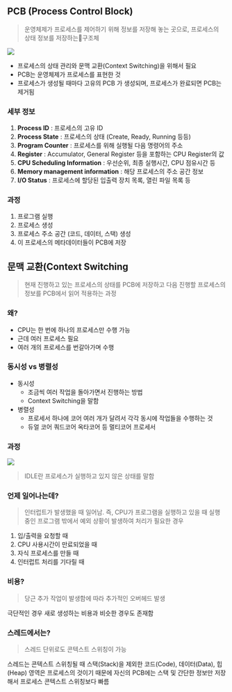 ## **PCB (Process Control Block)**

> 운영체제가 프로세스를 제어하기 위해 정보를 저장해 놓는 곳으로, 프로세스의 상태 정보를 저장하는구조체

![](https://i.imgur.com/nDwTpxn.png)


- 프로세스의 상태 관리와 문맥 교환(Context Switching)을 위해서 필요
- PCB는 운영체제가 프로세스를 표현한 것
- 프로세스가 생성될 때마다 고유의 PCB 가 생성되며, 프로세스가 완료되면 PCB는 제거됨

### 세부 정보
1. **Process ID** : 프로세스의 고유 ID
2. **Process State** : 프로세스의 상태 (Create, Ready, Running 등등)
3. **Program Counter** : 프로세스를 위해 실행될 다음 명령어의 주소
4. **Register** : Accumulator, General Register 등을 포함하는 CPU Register의 값
5. **CPU Scheduling Information** : 우선순위, 최종 실행시간, CPU 점유시간 등
6. **Memory management information** : 해당 프로세스의 주소 공간 정보
7. **I/O Status** : 프로세스에 할당된 입출력 장치 목록, 열린 파일 목록 등

### 과정
1. 프로그램 실행
2. 프로세스 생성
3. 프로세스 주소 공간 (코드, 데이터, 스택) 생성
4. 이 프로세스의 메타데이터들이 PCB에 저장

## **문맥 교환(Context Switching**

> 현재 진행하고 있는 프로세스의 상태를 PCB에 저장하고 다음 진행할 프로세스의 정보를 PCB에서 읽어 적용하는 과정

### 왜?
- CPU는 한 번에 하나의 프로세스만 수행 가능
- 근데 여러 프로세스 필요
- 여러 개의 프로세스를 번갈아가며 수행

### 동시성 vs 병렬성

- 동시성
	- 조금씩 여러 작업을 돌아가면서 진행하는 방법
	- Context Switching을 말함
- 병렬성
	- 프로세서 하나에 코어 여러 개가 달려서 각각 동시에 작업들을 수행하는 것
	- 듀얼 코어 쿼드코어 옥타코어 등 멀티코어 프로세서

### 과정

![](https://i.imgur.com/yKA7VQ1.png)

> IDLE란 프로세스가 실행하고 있지 않은 상태를 말함

### 언제 일어나는데?

> 인터럽트가 발생했을 때 일어남.
> 즉, CPU가 프로그램을 실행하고 있을 때 실행 중인 프로그램 밖에서 예외 상황이 발생하여 처리가 필요한 경우

1. 입/출력을 요청할 때
2. CPU 사용시간이 만료되었을 때
3. 자식 프로세스를 만들 때
4. 인터럽트 처리를 기다릴 때

### 비용?

> 당근 추가 작업이 발생함에 따라 추가적인 오버헤드 발생

극단적인 경우 새로 생성하는 비용과 비슷한 경우도 존재함

### 스레드에서는? 

> 스레드 단위로도 콘텍스트 스위칭이 가능

스레드는 콘텍스트 스위칭될 때 
스택(Stack)을 제외한 코드(Code), 데이터(Data), 힙(Heap) 영역은 프로세스의 것이기 때문에 
자신의 PCB에는 스택 및 간단한 정보만 저장해서 프로세스 콘텍스트 스위칭보다 빠름

